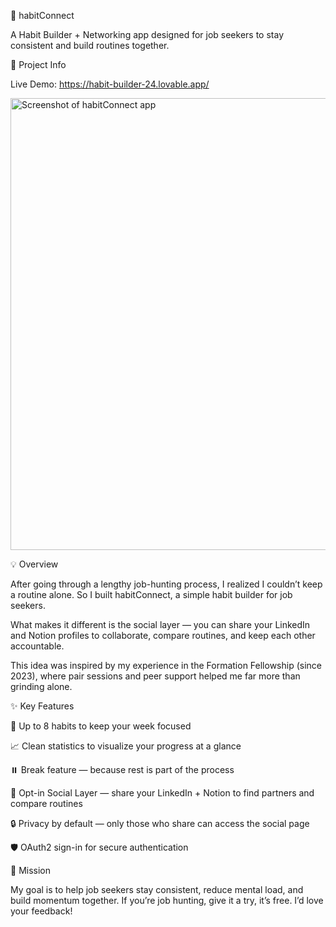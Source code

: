 

🌱 habitConnect

A Habit Builder + Networking app designed for job seekers to stay consistent and build routines together.

🔗 Project Info

Live Demo: https://habit-builder-24.lovable.app/

<img width="773" height="723" alt="Screenshot of habitConnect app" src="https://github.com/user-attachments/assets/cbd13616-0701-4b3d-85b1-0300806f83e1" />


💡 Overview

After going through a lengthy job-hunting process, I realized I couldn’t keep a routine alone.
So I built habitConnect, a simple habit builder for job seekers.

What makes it different is the social layer — you can share your LinkedIn and Notion profiles to collaborate, compare routines, and keep each other accountable.

This idea was inspired by my experience in the Formation Fellowship (since 2023), where pair sessions and peer support helped me far more than grinding alone.

✨ Key Features

🎯 Up to 8 habits to keep your week focused

📈 Clean statistics to visualize your progress at a glance

⏸️ Break feature — because rest is part of the process

🤝 Opt-in Social Layer — share your LinkedIn + Notion to find partners and compare routines

🔒 Privacy by default — only those who share can access the social page

🛡️ OAuth2 sign-in for secure authentication

🎯 Mission

My goal is to help job seekers stay consistent, reduce mental load, and build momentum together.
If you’re job hunting, give it a try, it’s free. I’d love your feedback!

